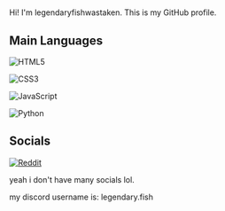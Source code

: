 
# <hello></world>

Hi! I'm legendaryfishwastaken. This is my GitHub profile.
## Main Languages

![HTML5](https://img.shields.io/badge/html5-%23E34F26.svg?style=for-the-badge&logo=html5&logoColor=white)

![CSS3](https://img.shields.io/badge/css3-%231572B6.svg?style=for-the-badge&logo=css3&logoColor=white)

![JavaScript](https://img.shields.io/badge/javascript-%23323330.svg?style=for-the-badge&logo=javascript&logoColor=%23F7DF1E)

![Python](https://img.shields.io/badge/python-3670A0?style=for-the-badge&logo=python&logoColor=ffdd54)


## Socials

[![Reddit](https://img.shields.io/badge/Reddit-FF4500?style=for-the-badge&logo=reddit&logoColor=white)](https://www.reddit.com/user/legendaryfish779120/)

yeah i don't have many socials lol.

my discord username is: legendary.fish

